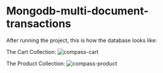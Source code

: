 # Mongodb-multi-document-transactions

After running the project, this is how the database looks like:  

The Cart Collection:
![compass-cart](https://user-images.githubusercontent.com/38184193/53634003-b92f8f80-3c21-11e9-8ee7-069ac60b4428.png)

The Product Collection:
![compass-product](https://user-images.githubusercontent.com/38184193/53634179-2d6a3300-3c22-11e9-9b7b-ced392845ec8.png)
